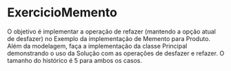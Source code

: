 # ExercicioMemento
O objetivo é implementar a operação de refazer (mantendo a opção atual de desfazer) no Exemplo da implementação de Memento para Produto. Além da modelagem, faça a implementação da classe Principal demonstrando o uso da Solução com as operações de desfazer e refazer. O tamanho do histórico é 5 para ambos os casos.
